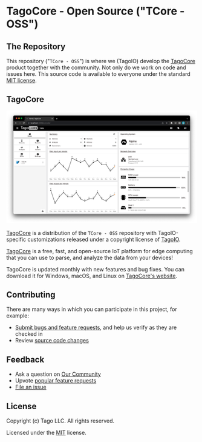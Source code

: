 # TagoCore - Open Source ("TCore - OSS")

## The Repository

This repository ("`TCore - OSS`") is where we (TagoIO) develop the [TagoCore](https://tagocore.com) product together with the community. Not only do we work on code and issues here. This source code is available to everyone under the standard [MIT license](https://github.com/tago-io/tcore/blob/main/LICENSE).

## TagoCore

<p align="center">
  <img alt="TagoCore in action" src="./.github/main-screenshot.png">
</p>

[TagoCore](https://tagocore.com) is a distribution of the `TCore - OSS` repository with TagoIO-specific customizations released under a copyright license of [TagoIO](https://tago.io).

[TagoCore](https://tagocore.com) is a free, fast, and open-source IoT platform for edge computing that you can use to parse, and analyze the data from your devices!

TagoCore is updated monthly with new features and bug fixes. You can download it for Windows, macOS, and Linux on [TagoCore's website](https://tagocore.com/#download).

## Contributing

There are many ways in which you can participate in this project, for example:

* [Submit bugs and feature requests](https://github.com/tago-io/tcore/issues), and help us verify as they are checked in
* Review [source code changes](https://github.com/tago-io/tcore/pulls)

## Feedback

* Ask a question on [Our Community](https://help.tago.io/portal/en/community/tagoio/tagocore)
* Upvote [popular feature requests](https://github.com/tago-io/tcore/issues?q=is%3Aopen+is%3Aissue+label%3Afeature-request+sort%3Areactions-%2B1-desc)
* [File an issue](https://github.com/tago-io/tcore/issues)

## License

Copyright (c) Tago LLC. All rights reserved.

Licensed under the [MIT](LICENSE) license.
